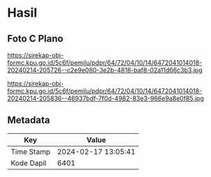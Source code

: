 # Hasil

## Foto C Plano

https://sirekap-obj-formc.kpu.go.id/5c6f/pemilu/pdpr/64/72/04/10/14/6472041014018-20240214-205726--c2e9e080-3e2b-4818-baf8-02a11d66c3b3.jpg

https://sirekap-obj-formc.kpu.go.id/5c6f/pemilu/pdpr/64/72/04/10/14/6472041014018-20240214-205836--46937bdf-7f0d-4982-83e3-966e9a8e0f85.jpg


## Metadata

| Key        | Value               |
| ---------- | ------------------- |
| Time Stamp | 2024-02-17 13:05:41 |
| Kode Dapil | 6401                |



